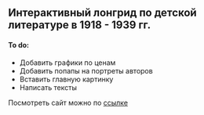 ## Интерактивный лонгрид по детской литературе в 1918 - 1939 гг.
#### To do:
<ul>
  <li>Добавить графики по ценам</li>
  <li>Добавить попапы на портреты авторов</li>
  <li>Вставить главную картинку</li>
  <li>Написать тексты</li>
</ul>
Посмотреть сайт
можно по <a href="https://lizasolomyannik.github.io/childlit-website/">ссылке</a>
